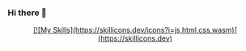 ### Hi there 👋
<p align="center">
  <a href="https://skillicons.dev">
    [![My Skills](https://skillicons.dev/icons?i=js,html,css,wasm)](https://skillicons.dev)
  </a>
</p>
<!--
**Larryeng/Larryeng** is a ✨ _special_ ✨ repository because its `README.md` (this file) appears on your GitHub profile.

Here are some ideas to get you started:

- 🔭 I’m currently working on ...
- 🌱 I’m currently learning ...
- 👯 I’m looking to collaborate on ...
- 🤔 I’m looking for help with ...
- 💬 Ask me about ...
- 📫 How to reach me: ...
- 😄 Pronouns: ...
- ⚡ Fun fact: ...
-->
